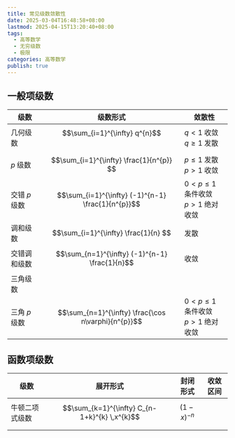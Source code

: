 ```yaml
---
title: 常见级数敛散性
date: 2025-03-04T16:48:58+08:00
lastmod: 2025-04-15T13:20:40+08:00
tags:
  - 高等数学
  - 无穷级数
  - 极限
categories: 高等数学
publish: true
---
```


## 一般项级数

| 级数        | 级数形式                                                | 敛散性                            |
| --------- | --------------------------------------------------- | ------------------------------ |
| 几何级数      | $$\sum_{i=1}^{\infty}  q^{n}$$<br>                  | $q < 1$ 收敛<br>$q\ge1$ 发散       |
| $p$ 级数    | $$\sum_{i=1}^{\infty} \frac{1}{n^{p}} $$            | $p\le1$ 发散<br>$p>1$ 收敛         |
| 交错 $p$ 级数 | $$\sum_{i=1}^{\infty} (-1)^{n-1} \frac{1}{n^{p}}$$  | $0<p\leq 1$ 条件收敛<br>$p>1$ 绝对收敛 |
| 调和级数      | $$\sum_{i=1}^{\infty} \frac{1}{n} $$                | 发散                             |
| 交错调和级数    | $$\sum_{n=1}^{\infty} (-1)^{n-1} \frac{1}{n}$$      | 收敛                             |
| 三角级数      |                                                     |                                |
| 三角 $p$ 级数 | $$\sum_{n=1}^{\infty} \frac{\cos n\varphi}{n^{p}}$$ | $0<p\leq 1$ 条件收敛<br>$p>1$ 绝对收敛 |

## 函数项级数

| 级数      | 展开形式                                          | 封闭形式           | 收敛区间 |
| ------- | --------------------------------------------- | -------------- | ---- |
| 牛顿二项式级数 | $$\sum_{k=1}^{\infty} C_{n-1+k}^{k} \,x^{k}$$ | $$(1-x)^{-n}$$ |      |
|         |                                               |                |      |
